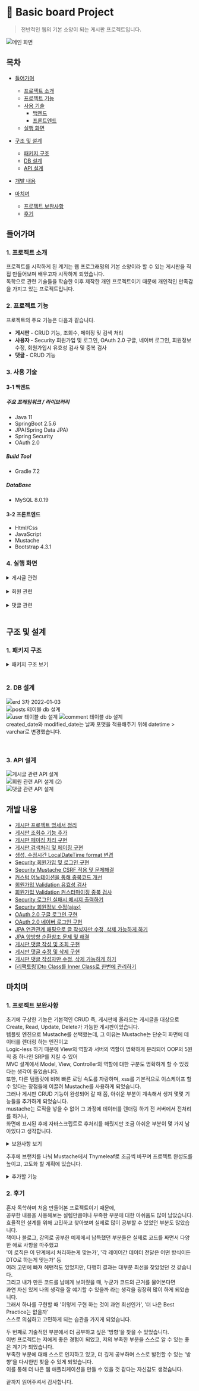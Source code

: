# :paperclip: Basic board Project
> 전반적인 웹의 기본 소양이 되는 게시판 프로젝트입니다.

![메인 화면](https://user-images.githubusercontent.com/59757689/149616313-dbeace05-67dc-4d70-b6a1-630d601b6455.PNG)

## 목차
- [들어가며](#들어가며)
  - [프로젝트 소개](#1-프로젝트-소개)    
  - [프로젝트 기능](#2-프로젝트-기능)    
  - [사용 기술](#3-사용-기술)   
     - [백엔드](#3-1-백엔드)
     - [프론트엔드](#3-2-프론트엔드)
  - [실행 화면](#4-실행-화면)   


- [구조 및 설계](#구조-및-설계)
  - [패키지 구조](#1-패키지-구조)
  - [DB 설계](#2-db-설계)
  - [API 설계](#3-api-설계)

- [개발 내용](#개발-내용)

- [마치며](#마치며)
  - [프로젝트 보완사항](#1-프로젝트-보완사항)
  - [후기](#2-후기)

## 들어가며
### 1. 프로젝트 소개

프로젝트를 시작하게 된 계기는 웹 프로그래밍의 기본 소양이라 할 수 있는 게시판을 직접 만들어보며 배우고자 시작하게 되었습니다.   
독학으로 관련 기술들을 학습한 이후 제작한 개인 프로젝트이기 때문에 개인적인 만족감을 가지고 있는 프로젝트입니다.

### 2. 프로젝트 기능

프로젝트의 주요 기능은 다음과 같습니다.
- **게시판 -** CRUD 기능, 조회수, 페이징 및 검색 처리
- **사용자 -** Security 회원가입 및 로그인, OAuth 2.0 구글, 네이버 로그인, 회원정보 수정, 회원가입시 유효성 검사 및 중복 검사
- **댓글 -** CRUD 기능

### 3. 사용 기술

#### 3-1 백엔드

##### 주요 프레임워크 / 라이브러리
- Java 11
- SpringBoot 2.5.6
- JPA(Spring Data JPA)
- Spring Security
- OAuth 2.0

##### Build Tool
- Gradle 7.2

##### DataBase
- MySQL 8.0.19

#### 3-2 프론트엔드
- Html/Css
- JavaScript
- Mustache
- Bootstrap 4.3.1


### 4. 실행 화면
  <details>
    <summary>게시글 관련</summary>   
       
    
  **1. 게시글 전체 목록**   
  ![image](https://user-images.githubusercontent.com/59757689/156975336-c37c9866-bba2-4c69-9a3f-230339a80d5a.png)   
  전체 목록을 페이징 처리하여 조회할 수 있다.   
     
  **2. 게시글 등록**   
  ![image](https://user-images.githubusercontent.com/59757689/156975408-413151f1-3bd8-4788-bc8e-77a2ffbd6eea.png)   
  로그인 한 사용자만 새로운 글을 작성할 수 있고, 작성 후 목록 화면으로 redirect한다.   
     
  **3. 게시글 상세보기**   
  ![image](https://user-images.githubusercontent.com/59757689/156975794-9d7ef3fd-7e03-4a24-99de-d3f7a99c8167.png)   
  ![image](https://user-images.githubusercontent.com/59757689/156975849-f3e02f34-47ed-4b7a-92f5-83ee66bed2bb.png)   
  본인이 작성한 글만 수정 및 삭제가 가능하다.   
     
   **4. 게시글 수정 화면**   
  ![image](https://user-images.githubusercontent.com/59757689/156975898-2f17bc37-df52-418e-8a84-dc17cec37070.png)   
  ![image](https://user-images.githubusercontent.com/59757689/156975948-954960c8-987e-4364-a036-3c58cb66bbdd.png)   
  ![image](https://user-images.githubusercontent.com/59757689/156975965-da3681c1-1a0d-4159-865a-b5c202b1f7ee.png)   
  제목과 내용만 수정할 수 있게 하고, Confirm으로 수정 여부를 확인 후 상세보기 화면으로 redirect 한다.   
  목록 버튼을 누를 시 상세보기 화면으로 돌아간다.   
  
  **5. 게시글 삭제 화면**   
  ![image](https://user-images.githubusercontent.com/59757689/156976055-d6e8f6bd-9bda-4fc8-bb5f-3ea60d9f2f5d.png)   
  ![image](https://user-images.githubusercontent.com/59757689/156976074-c27f90c8-c8e0-45b9-9d04-e3541a14b8c2.png)   
  Confirm으로 삭제할지 확인하고, 삭제 후 전체 목록 리스트 화면으로 redirect 한다.   
  
  **6. 게시글 검색 화면**   
  ![image](https://user-images.githubusercontent.com/59757689/156976190-1dac1678-3cf4-4d21-9f3b-d5228b7d50ef.png)   
  검색 키워드에 포함된 글을 모두 보여준다.   
     
  **6-1. 게시글 검색 후 페이징 화면**   
  ![image](https://user-images.githubusercontent.com/59757689/156976258-c4b28ef3-fd6e-4ebe-834c-d5c6bce4c02c.png)   
  ![image](https://user-images.githubusercontent.com/59757689/156976314-c6733cb8-7aac-4502-88d4-02730f88021b.png)   
  검색된 게시글이 많을 경우 다음과 같이 페이징 처리되어 조회할 수 있다.   
     
  </details>
  <br/>   
  
  <details>
    <summary>회원 관련</summary>   
     
  **1. 회원가입 화면**   
  ![image](https://user-images.githubusercontent.com/59757689/156976413-78b9e0e9-2ab1-47e0-a0cd-699ebacddb79.png)   
  ![image](https://user-images.githubusercontent.com/59757689/156976436-fafec47f-3df3-4356-83d5-eb80e1aa2276.png)   
  ![image](https://user-images.githubusercontent.com/59757689/156976548-3a440a6c-49d0-4e5c-9eb3-d5e3524c11b6.png)   
  회원가입 시 유효성 검사 및 중복확인을 진행하며 완료시 회원 정보를 저장하고 로그인 화면으로 이동한다.   
     
  **2. 로그인 화면**   
  ![image](https://user-images.githubusercontent.com/59757689/156976619-6988837d-0dfe-4600-a63c-2e287db9c88e.png)   
  ![image](https://user-images.githubusercontent.com/59757689/156976909-51b0d06c-502f-4e42-b0dd-516834e43efe.png)   
  로그인 실패시 어떤 이유로 실패 했는지 메시지가 나오고, 로그인에 성공하면 게시글 전체 리스트 화면으로 redirect 한다.   
     
  **2-1. OAuth 2.0 소셜 로그인 화면**   
  ![image](https://user-images.githubusercontent.com/59757689/156976991-c517d254-b4b8-4a34-99fd-2684856f2a2d.png)   
  ![image](https://user-images.githubusercontent.com/59757689/156977007-7b44d157-f29c-4a43-9fd3-aa6b743a8fb8.png)   
  구글과 네이버 로그인이 가능하다.   
     
  **3. 회원정보 수정 화면**   
  ![image](https://user-images.githubusercontent.com/59757689/156977253-d1a4de93-da30-4adf-8634-dfe10d0635a8.png)   
  닉네임과 비밀번호만 변경할 수 있고, 변경된 닉네임이 이미 사용중일 경우 alert으로 현재 사용 중임을 알려주고,   
  완료시 게시글 전체 리스트 화면으로 redirect 한다.      
           
  </details>
  <br/>   
  
  <details>
    <summary>댓글 관련</summary>   
       
  **1. 댓글 작성 화면**   
  미로그인 사용자 화면   
  ![image](https://user-images.githubusercontent.com/59757689/156977476-37db357a-ac44-4b24-ad8c-a062d4fe99cf.png)   
  ![image](https://user-images.githubusercontent.com/59757689/156977497-cc7fc2a7-e688-4733-b4c7-8aef4fba93e3.png)   
  댓글은 로그인 한 사용자만 달 수 있으며, 댓글 작성시 현재 페이지를 reload 한다.   
  
  **2. 댓글 수정**   
  ![image](https://user-images.githubusercontent.com/59757689/156977557-8a3dae77-9a8d-4fd3-824e-8ff22606609e.png)   
  다른 사용자는 다른 사람의 댓글을 수정/삭제할 수 없다.   
  ![image](https://user-images.githubusercontent.com/59757689/156977567-fd983777-5b04-4f57-a815-c89a59697377.png)   
  수정은 댓글 작성자만이 할 수 있다. 수정 완료 후 현재 페이지를 reload 한다.   
  
  **3. 댓글 삭제**   
  ![image](https://user-images.githubusercontent.com/59757689/156977655-8125a317-344e-4721-a836-46b36df3a3b5.png)   
  ![image](https://user-images.githubusercontent.com/59757689/156977661-5008733b-2932-4bfc-be01-60a33a093dc9.png)   
  삭제 또한 댓글 작성자만이 할 수 있다. 삭제 후 현재 페이지를 reload 한다.   
           
  </details>
  <br/>   
 
   
## 구조 및 설계   
   
### 1. 패키지 구조
   
<details>
  
<summary>패키지 구조 보기</summary>   
 

```
📦src
 ┣ 📂main
 ┃ ┣ 📂java
 ┃ ┃ ┗ 📂com
 ┃ ┃ ┃ ┗ 📂coco
 ┃ ┃ ┃ ┃ ┗ 📂board
 ┃ ┃ ┃ ┃ ┃ ┣ 📂application
 ┃ ┃ ┃ ┃ ┃ ┃ ┣ 📂dto
 ┃ ┃ ┃ ┃ ┃ ┃ ┃ ┣ 📜CommentDto.java
 ┃ ┃ ┃ ┃ ┃ ┃ ┃ ┣ 📜PostsDto.java
 ┃ ┃ ┃ ┃ ┃ ┃ ┃ ┗ 📜UserDto.java
 ┃ ┃ ┃ ┃ ┃ ┃ ┣ 📂security
 ┃ ┃ ┃ ┃ ┃ ┃ ┃ ┣ 📂auth
 ┃ ┃ ┃ ┃ ┃ ┃ ┃ ┃ ┣ 📜CustomAuthFailureHandler.java
 ┃ ┃ ┃ ┃ ┃ ┃ ┃ ┃ ┣ 📜CustomUserDetails.java
 ┃ ┃ ┃ ┃ ┃ ┃ ┃ ┃ ┣ 📜CustomUserDetailsService.java
 ┃ ┃ ┃ ┃ ┃ ┃ ┃ ┃ ┣ 📜LoginUser.java
 ┃ ┃ ┃ ┃ ┃ ┃ ┃ ┃ ┗ 📜LoginUserArgumentResolver.java
 ┃ ┃ ┃ ┃ ┃ ┃ ┃ ┗ 📂oauth
 ┃ ┃ ┃ ┃ ┃ ┃ ┃ ┃ ┣ 📜CustomOAuth2UserService.java
 ┃ ┃ ┃ ┃ ┃ ┃ ┃ ┃ ┗ 📜OAuthAttributes.java
 ┃ ┃ ┃ ┃ ┃ ┃ ┣ 📂validator
 ┃ ┃ ┃ ┃ ┃ ┃ ┃ ┣ 📜AbstractValidator.java
 ┃ ┃ ┃ ┃ ┃ ┃ ┃ ┗ 📜CustomValidators.java
 ┃ ┃ ┃ ┃ ┃ ┃ ┣ 📜CommentService.java
 ┃ ┃ ┃ ┃ ┃ ┃ ┣ 📜PostsService.java
 ┃ ┃ ┃ ┃ ┃ ┃ ┗ 📜UserService.java
 ┃ ┃ ┃ ┃ ┃ ┣ 📂domain
 ┃ ┃ ┃ ┃ ┃ ┃ ┣ 📜BaseTimeEntity.java
 ┃ ┃ ┃ ┃ ┃ ┃ ┣ 📜Comment.java
 ┃ ┃ ┃ ┃ ┃ ┃ ┣ 📜Posts.java
 ┃ ┃ ┃ ┃ ┃ ┃ ┣ 📜Role.java
 ┃ ┃ ┃ ┃ ┃ ┃ ┗ 📜User.java
 ┃ ┃ ┃ ┃ ┃ ┣ 📂infrastructure
 ┃ ┃ ┃ ┃ ┃ ┃ ┣ 📂config
 ┃ ┃ ┃ ┃ ┃ ┃ ┃ ┣ 📜SecurityConfig.java
 ┃ ┃ ┃ ┃ ┃ ┃ ┃ ┗ 📜WebConfig.java
 ┃ ┃ ┃ ┃ ┃ ┃ ┗ 📂persistence
 ┃ ┃ ┃ ┃ ┃ ┃ ┃ ┣ 📜CommentRepository.java
 ┃ ┃ ┃ ┃ ┃ ┃ ┃ ┣ 📜PostsRepository.java
 ┃ ┃ ┃ ┃ ┃ ┃ ┃ ┗ 📜UserRepository.java
 ┃ ┃ ┃ ┃ ┃ ┣ 📂presentation
 ┃ ┃ ┃ ┃ ┃ ┃ ┣ 📜CommentApiController.java
 ┃ ┃ ┃ ┃ ┃ ┃ ┣ 📜PostsApiController.java
 ┃ ┃ ┃ ┃ ┃ ┃ ┣ 📜PostsIndexController.java
 ┃ ┃ ┃ ┃ ┃ ┃ ┣ 📜UserApiController.java
 ┃ ┃ ┃ ┃ ┃ ┃ ┗ 📜UserController.java
 ┃ ┃ ┃ ┃ ┃ ┗ 📜BoardApplication.java
 ┃ ┗ 📂resources
 ┃ ┃ ┣ 📂static
 ┃ ┃ ┃ ┣ 📂css
 ┃ ┃ ┃ ┃ ┗ 📜app.css
 ┃ ┃ ┃ ┣ 📂img
 ┃ ┃ ┃ ┃ ┗ 📜naver.ico
 ┃ ┃ ┃ ┗ 📂js
 ┃ ┃ ┃ ┃ ┗ 📜app.js
 ┃ ┃ ┣ 📂templates
 ┃ ┃ ┃ ┣ 📂comment
 ┃ ┃ ┃ ┃ ┣ 📜form.mustache
 ┃ ┃ ┃ ┃ ┗ 📜list.mustache
 ┃ ┃ ┃ ┣ 📂layout
 ┃ ┃ ┃ ┃ ┣ 📜footer.mustache
 ┃ ┃ ┃ ┃ ┗ 📜header.mustache
 ┃ ┃ ┃ ┣ 📂posts
 ┃ ┃ ┃ ┃ ┣ 📜posts-page.mustache
 ┃ ┃ ┃ ┃ ┣ 📜posts-read.mustache
 ┃ ┃ ┃ ┃ ┣ 📜posts-search.mustache
 ┃ ┃ ┃ ┃ ┣ 📜posts-update.mustache
 ┃ ┃ ┃ ┃ ┗ 📜posts-write.mustache
 ┃ ┃ ┃ ┣ 📂user
 ┃ ┃ ┃ ┃ ┣ 📜user-join.mustache
 ┃ ┃ ┃ ┃ ┣ 📜user-login.mustache
 ┃ ┃ ┃ ┃ ┗ 📜user-modify.mustache
 ┃ ┃ ┃ ┗ 📜index.mustache
 ┃ ┃ ┣ 📜application-oauth.properties
 ┃ ┃ ┗ 📜application.properties
 ┗ 📂test
 ┃ ┗ 📂java
 ┃ ┃ ┗ 📂com
 ┃ ┃ ┃ ┗ 📂coco
 ┃ ┃ ┃ ┃ ┗ 📂board
 ┃ ┃ ┃ ┃ ┃ ┣ 📂controller
 ┃ ┃ ┃ ┃ ┃ ┃ ┗ 📜PostsApiControllerTest.java
 ┃ ┃ ┃ ┃ ┃ ┣ 📂domain
 ┃ ┃ ┃ ┃ ┃ ┃ ┣ 📜CommentRepositoryTest.java
 ┃ ┃ ┃ ┃ ┃ ┃ ┣ 📜PostsRepositoryTest.java
 ┃ ┃ ┃ ┃ ┃ ┃ ┗ 📜UserRepositoryTest.java
 ┃ ┃ ┃ ┃ ┃ ┣ 📂infrastructure
 ┃ ┃ ┃ ┃ ┃ ┃ ┗ 📂config
 ┃ ┃ ┃ ┃ ┃ ┃ ┃ ┗ 📜SecurityConfigTest.java
 ┃ ┃ ┃ ┃ ┃ ┣ 📂service
 ┃ ┃ ┃ ┃ ┃ ┃ ┗ 📜PostsServiceTest.java
 ┃ ┃ ┃ ┃ ┃ ┗ 📜BoardApplicationTests.java
 ```
  
 </details>   
 <br/>    
   
     
 ### 2. DB 설계

![erd 3차 2022-01-03](https://user-images.githubusercontent.com/59757689/148910882-2ac9ec57-c339-4bef-a6d5-13025a8d9ac9.PNG)   
![posts 테이블 db 설계](https://user-images.githubusercontent.com/59757689/148910938-c6a99c8e-fefc-467b-a2af-a68a00e01a11.PNG)   
![user 테이블 db 설계](https://user-images.githubusercontent.com/59757689/149279956-b0a184da-9b19-4bcf-9ce8-6c001ef81f1d.PNG) 
![comment 테이블 db 설계](https://user-images.githubusercontent.com/59757689/148910946-02280553-97ce-4d82-bbda-9c911ea89bd4.PNG)   
created_date와 modified_date는 날짜 포맷을 적용해주기 위해 datetime > varchar로 변경했습니다.   
   
<br/>

### 3. API 설계

![게시글 관련 API 설계](https://user-images.githubusercontent.com/59757689/156749365-5e4cee67-1431-4e3a-9140-7b58b6e1fd53.PNG)    
![회원 관련 API 설계 (2)](https://user-images.githubusercontent.com/59757689/148911411-0cfb65ee-5782-4f04-a7c9-7dcc84abfed8.PNG)   
![댓글 관련 API 설계](https://user-images.githubusercontent.com/59757689/148911410-9a7729af-bb3c-49e3-b180-c52ea12ee75c.PNG)   

## 개발 내용

- <a href="https://dev-coco.tistory.com/111" target="_blank">게시판 프로젝트 명세서 정리</a>
- <a href="https://dev-coco.tistory.com/113" target="_blank">게시판 조회수 기능 추가</a>
- <a href="https://dev-coco.tistory.com/114" target="_blank">게시판 페이징 처리 구현</a>
- <a href="https://dev-coco.tistory.com/115" target="_blank">게시판 검색처리 및 페이징 구현</a>
- <a href="https://dev-coco.tistory.com/117" target="_blank">생성, 수정시간 LocalDateTime format 변경</a>
- <a href="https://dev-coco.tistory.com/120" target="_blank">Security 회원가입 및 로그인 구현</a>
- <a href="https://dev-coco.tistory.com/121" target="_blank">Security Mustache CSRF 적용 및 문제해결</a>
- <a href="https://dev-coco.tistory.com/122" target="_blank">커스텀 어노테이션을 통해 중복코드 개선</a>
- <a href="https://dev-coco.tistory.com/124" target="_blank">회원가입 Validation 유효성 검사</a>
- <a href="https://dev-coco.tistory.com/125" target="_blank">회원가입 Validation 커스터마이징 중복 검사</a>
- <a href="https://dev-coco.tistory.com/126" target="_blank">Security 로그인 실패시 메시지 출력하기</a>
- <a href="https://dev-coco.tistory.com/127" target="_blank">Security 회원정보 수정(ajax)</a>
- <a href="https://dev-coco.tistory.com/128" target="_blank">OAuth 2.0 구글 로그인 구현</a>
- <a href="https://dev-coco.tistory.com/129" target="_blank">OAuth 2.0 네이버 로그인 구현</a>
- <a href="https://dev-coco.tistory.com/130" target="_blank">JPA 연관관계 매핑으로 글 작성자만 수정, 삭제 가능하게 하기</a>
- <a href="https://dev-coco.tistory.com/133" target="_blank">JPA 양방향 순환참조 문제 및 해결</a>
- <a href="https://dev-coco.tistory.com/132" target="_blank">게시판 댓글 작성 및 조회 구현</a>
- <a href="https://dev-coco.tistory.com/134" target="_blank">게시판 댓글 수정 및 삭제 구현</a>
- <a href="https://dev-coco.tistory.com/136" target="_blank">게시판 댓글 작성자만 수정, 삭제 가능하게 하기</a>
- <a href="https://dev-coco.tistory.com/138" target="_blank">[리팩토링]Dto Class를 Inner Class로 한번에 관리하기</a>

## 마치며   
### 1. 프로젝트 보완사항   

초기에 구상한 기능은 기본적인 CRUD 즉, 게시판에 올라오는 게시글을 대상으로 Create, Read, Update, Delete가 가능한 게시판이었습니다.   
템플릿 엔진으로 Mustache를 선택했는데, 그 이유는 Mustache는 단순히 화면에 데이터를 렌더링 하는 엔진이고   
Logic-less 하기 때문에 View의 역할과 서버의 역할이 명확하게 분리되어 OOP의 5원칙 중 하나인 SRP를 지킬 수 있어    
MVC 설계에서 Model, View, Controller의 역할에 대한 구분도 명확하게 할 수 있겠다는 생각이 들었습니다.   
또한, 다른 템플릿에 비해 빠른 로딩 속도를 자랑하며, xss를 기본적으로 이스케이프 할 수 있다는 장점들에 이끌려 Mustache를 사용하게 되었습니다.   
그러나 게시판 CRUD 기능이 완성되어 갈 때 쯤, 아쉬운 부분이 계속해서 생겨 몇몇 기능들을 추가하게 되었습니다.   
mustache는 로직을 넣을 수 없어 그 과정에 데이터를 렌더링 하기 전 서버에서 전처리를 하거나,    
화면에 표시된 후에 자바스크립트로 후처리를 해줬지만 조금 아쉬운 부분이 몇 가지 남아있다고 생각합니다.   
<details>
  <summary>보완사항 보기</summary>
     
  
- 페이징 처리 및 검색 페이징에서 페이지 번호 활성화
- 페이지 번호는 10페이지 단위로 보여주기
- 페이지 처음, 끝으로 이동하는 버튼
- 생성, 수정시간 format 설정 varchar > datetime
- 다른 사용자와 자신의 댓글이 댓글란에 있을때 자신의 댓글만 수정,삭제 버튼 보이기
  
</details>   

추후에 브랜치를 나눠 Mustache에서 Thymeleaf로 조금씩 바꾸며 프로젝트 완성도를 높이고, 고도화 할 계획에 있습니다.   
   
   <details>
  <summary>추가할 기능 </summary>
     
  
- 댓글 페이징 처리
- 쿠키나 세션을 이용해 조회수 중복 카운트 방지
- 파일 업로드 기능 추가
- 좋아요 기능 추가
  
</details>  


### 2. 후기   

혼자 독학하며 처음 만들어본 프로젝트이기 때문에,   
공부한 내용을 사용해보는 설렘만큼이나 부족한 부분에 대한 아쉬움도 많이 남았습니다.   
효율적인 설계를 위해 고민하고 찾아보며 실제로 많이 공부할 수 있었던 부분도 많았습니다.   
책이나 블로그, 강의로 공부한 예제에서 납득했던 부분들은 실제로 코드를 짜면서 다양한 애로 사항을 마주했고   
'이 로직은 이 단계에서 처리하는게 맞는가', '각 레이어간 데이터 전달은 어떤 방식이든 DTO로 하는게 맞는가' 등   
여러 고민에 빠져 헤맨적도 있었지만, 다행히 결과는 대부분 최선을 찾았었던 것 같습니다.   
그리고 내가 만든 코드를 남에게 보여줬을 때, 누군가 코드의 근거를 물어본다면   
과연 자신 있게 나의 생각을 잘 얘기할 수 있을까 라는 생각을 굉장히 많이 하게 되었습니다.   
그래서 하나를 구현할 때 '이렇게 구현 하는 것이 과연 최선인가', '더 나은 Best Practice는 없을까'   
스스로 의심하고 고민하게 되는 습관을 가지게 되었습니다.   

두 번째로 기술적인 부분에서 더 공부하고 싶은 '방향'을 찾을 수 있었습니다.   
이번 프로젝트는 저에게 좋은 경험이 되었고, 저의 부족한 부분을 스스로 알 수 있는 좋은 계기가 되었습니다.   
부족한 부분에 대해 스스로 인지하고 있고, 더 깊게 공부하며 스스로 발전할 수 있는 '방향'을 다시한번 찾을 수 있게 되었습니다.   
이를 통해 더 나은 웹 애플리케이션을 만들 수 있을 것 같다는 자신감도 생겼습니다.   

끝까지 읽어주셔서 감사합니다.

